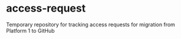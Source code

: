 # access-request
Temporary repository for tracking access requests for migration from Platform 1 to GitHub
